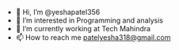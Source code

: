 - 👋 Hi, I’m @yeshapatel356
- 👀 I’m interested in Programming and analysis
- 🌱 I’m currently working at Tech Mahindra
- 📫 How to reach me patelyesha318@gmail.com

<!---
yeshapatel356/yeshapatel356 is a ✨ special ✨ repository because its `README.md` (this file) appears on your GitHub profile.
You can click the Preview link to take a look at your changes.
--->
